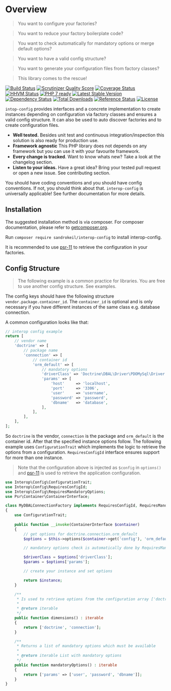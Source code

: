 # Overview

> You want to configure your factories?

> You want to reduce your factory boilerplate code?

> You want to check automatically for mandatory options or merge default options?

> You want to have a valid config structure?

> You want to generate your configuration files from factory classes?

> This library comes to the rescue!

[![Build Status](https://travis-ci.org/sandrokeil/interop-config.png?branch=master)](https://travis-ci.org/sandrokeil/interop-config)
[![Scrutinizer Quality Score](https://scrutinizer-ci.com/g/sandrokeil/interop-config/badges/quality-score.png?s=cdef161c14156e3e36ed0ce3d6fd7979d38d916c)](https://scrutinizer-ci.com/g/sandrokeil/interop-config/)
[![Coverage Status](https://coveralls.io/repos/sandrokeil/interop-config/badge.svg?branch=master)](https://coveralls.io/r/sandrokeil/interop-config?branch=master)
[![HHVM Status](http://hhvm.h4cc.de/badge/sandrokeil/interop-config.svg?style=flat)](http://hhvm.h4cc.de/package/sandrokeil/interop-config)
[![PHP 7 ready](http://php7ready.timesplinter.ch/sandrokeil/interop-config/badge.svg)](https://travis-ci.org/sandrokeil/interop-config)
[![Latest Stable Version](https://poser.pugx.org/sandrokeil/interop-config/v/stable.png)](https://packagist.org/packages/sandrokeil/interop-config)
[![Dependency Status](https://www.versioneye.com/user/projects/53615c75fe0d0720eb00009e/badge.png)](https://www.versioneye.com/php/sandrokeil:interop-config/0.3.1)
[![Total Downloads](https://poser.pugx.org/sandrokeil/interop-config/downloads.png)](https://packagist.org/packages/sandrokeil/interop-config)
[![Reference Status](https://www.versioneye.com/php/sandrokeil:interop-config/reference_badge.svg?style=flat)](https://www.versioneye.com/php/sandrokeil:interop-config/references)
[![License](https://poser.pugx.org/sandrokeil/interop-config/license.png)](https://packagist.org/packages/sandrokeil/interop-config)

`intop-config` provides interfaces and a concrete implementation to create instances depending on configuration via
factory classes and ensures a valid config structure. It can also be used to auto discover factories and to create
configuration files.

 * **Well tested.** Besides unit test and continuous integration/inspection this solution is also ready for production use.
 * **Framework agnostic** This PHP library does not depends on any framework but you can use it with your favourite framework.
 * **Every change is tracked**. Want to know whats new? Take a look at the changelog section.
 * **Listen to your ideas.** Have a great idea? Bring your tested pull request or open a new issue. See contributing section.

You should have coding conventions and you should have config conventions. If not, you should think about that.
`interop-config` is universally applicable! See further documentation for more details.

## Installation
The suggested installation method is via composer. For composer documentation, please refer to
[getcomposer.org](http://getcomposer.org/).

Run `composer require sandrokeil/interop-config` to install interop-config.
    
It is recommended to use [psr-11](https://github.com/php-fig/fig-standards/blob/master/accepted/PSR-11-container.md) to retrieve the
configuration in your factories.

## Config Structure
> The following example is a common practice for libraries. You are free to use another config structure. See examples.

The config keys should have the following structure `vendor.package.container_id`. The `container_id` is optional and is
only necessary if you have different instances of the same class e.g. database connection.

A common configuration looks like that:

```php
// interop config example
return [
    // vendor name
    'doctrine' => [
        // package name
        'connection' => [
            // container id
            'orm_default' => [
                // mandatory options
                'driverClass' => 'Doctrine\DBAL\Driver\PDOMySql\Driver',
                'params' => [
                    'host'     => 'localhost',
                    'port'     => '3306',
                    'user'     => 'username',
                    'password' => 'password',
                    'dbname'   => 'database',
                ],
            ],
        ],
    ],
];
```

So `doctrine` is the vendor, `connection` is the package and `orm_default` is the container id. After that the specified 
instance options follow. The following example uses `ConfigurationTrait` which implements the logic to retrieve the 
options from a configuration. `RequiresConfigId` interface ensures support for more than one instance.

> Note that the configuration above is injected as `$config` in `options()` and
[psr-11](https://github.com/php-fig/fig-standards/blob/master/accepted/PSR-11-container.md) is used to retrieve the application configuration.

```php
use Interop\Config\ConfigurationTrait;
use Interop\Config\RequiresConfigId;
use Interop\Config\RequiresMandatoryOptions;
use Psr\Container\ContainerInterface;

class MyDBALConnectionFactory implements RequiresConfigId, RequiresMandatoryOptions
{
    use ConfigurationTrait;
    
    public function __invoke(ContainerInterface $container)
    {
        // get options for doctrine.connection.orm_default
        $options = $this->options($container->get('config'), 'orm_default');

        // mandatory options check is automatically done by RequiresMandatoryOptions

        $driverClass = $options['driverClass'];
        $params = $options['params'];

        // create your instance and set options

        return $instance;
    }

    /**
     * Is used to retrieve options from the configuration array ['doctrine' => ['connection' => []]].
     *
     * @return iterable
     */
    public function dimensions() : iterable
    {
        return ['doctrine', 'connection'];
    }

    /**
     * Returns a list of mandatory options which must be available
     *
     * @return iterable List with mandatory options
     */
    public function mandatoryOptions() : iterable
    {
        return ['params' => ['user', 'password', 'dbname']];
    }
}
```
